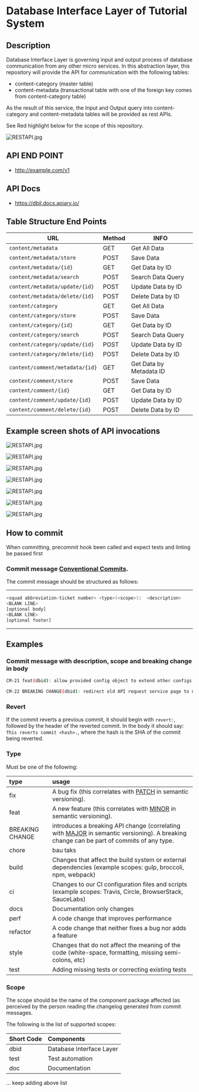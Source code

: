 # Database Interface Layer of Tutorial System

## Description 

Database Interface Layer is governing input and output process of database communication from any other micro services. In this abstraction layer, this repository will provide the API for communication with the following tables: 

- content-category (master table)
- content-metadata (transactional table with one of the foreign key comes from content-category table)

As the result of this service, the Input and Output query into content-category and content-metadata tables will be provided as rest APIs.

See Red highlight below for the scope of this repository.

![RESTAPI.jpg](images/Content_Manager_highlight.png)

## API END POINT
* http://example.com/v1

## API Docs
* https://dbil.docs.apiary.io/

## Table Structure End Points
| URL                             | Method | INFO                    |
| ------------------------------- | ------ | ----------------------- |
| `content/metadata`              | GET    | Get All Data            |
| `content/metadata/store`        | POST   | Save Data               |
| `content/metadata/{id}`         | GET    | Get Data by ID          |
| `content/metadata/search`       | POST   | Search Data Query       |
| `content/metadata/update/{id}`  | POST   | Update Data by ID       |
| `content/metadata/delete/{id}`  | POST   | Delete Data by ID       |
| `content/category`              | GET    | Get All Data            |
| `content/category/store`        | POST   | Save Data               |
| `content/category/{id}`         | GET    | Get Data by ID          |
| `content/category/search`       | POST   | Search Data Query       |
| `content/category/update/{id}`  | POST   | Update Data by ID       |
| `content/category/delete/{id}`  | POST   | Delete Data by ID       |
| `content/comment/metadata/{id}` | GET    | Get Data by Metadata ID |
| `content/comment/store`         | POST   | Save Data               |
| `content/comment/{id}`          | GET    | Get Data by ID          |
| `content/comment/update/{id}`   | POST   | Update Data by ID       |
| `content/comment/delete/{id}`   | POST   | Delete Data by ID       |


## Example screen shots of API invocations

![RESTAPI.jpg](images/Selection_01283.png)

![RESTAPI.jpg](images/Selection_01284.png)

![RESTAPI.jpg](images/Selection_01285.png)

![RESTAPI.jpg](images/Selection_01286.png)

![RESTAPI.jpg](images/Selection_01287.png)

![RESTAPI.jpg](images/Selection_01290.png)

![RESTAPI.jpg](images/Selection_01291.png)


## How to commit

When committing, precommit hook been called and expect tests and linting be passed first

### Commit message [Conventional Commits](https://conventionalcommits.org/).

The commit message should be structured as follows:

---

```bash
<squad abbreviation-ticket number> <type>(<scope>):  <description>
<BLANK LINE>
[optional body]
<BLANK LINE>
[optional footer]
```

---

## Examples

### Commit message with description, scope and breaking change in body

```bash
CM-21 feat(dbid): allow provided config object to extend other configs

CM-22 BREAKING CHANGE(dbid): redirect old API request service page to new version
```

### Revert

If the commit reverts a previous commit, it should begin with `revert:`, followed by the header of the reverted commit. In the body it should say: `This reverts commit <hash>.`, where the hash is the SHA of the commit being reverted.

### Type

Must be one of the following:

| type            | usage                                                                                                                                                                 |
| :-------------- | :-------------------------------------------------------------------------------------------------------------------------------------------------------------------- |
| fix             | A bug fix (this correlates with [PATCH](http://semver.org/#summary) in semantic versioning).                                                                          |
| feat            | A new feature (this correlates with [MINOR](http://semver.org/#summary) in semantic versioning).                                                                      |
| BREAKING CHANGE | introduces a breaking API change (correlating with [MAJOR](http://semver.org/#summary) in semantic versioning). A breaking change can be part of commits of any type. |
| chore           | bau taks                                                                                                                                                              |
| build           | Changes that affect the build system or external dependencies (example scopes: gulp, broccoli, npm, webpack)                                                          |
| ci              | Changes to our CI configuration files and scripts (example scopes: Travis, Circle, BrowserStack, SauceLabs)                                                           |
| docs            | Documentation only changes                                                                                                                                            |
| perf            | A code change that improves performance                                                                                                                               |
| refactor        | A code change that neither fixes a bug nor adds a feature                                                                                                             |
| style           | Changes that do not affect the meaning of the code (white-space, formatting, missing semi-colons, etc)                                                                |
| test            | Adding missing tests or correcting existing tests                                                                                                                     |

### Scope

The scope should be the name of the component package affected (as perceived by the person reading the changelog generated from commit messages.

The following is the list of supported scopes:

| Short Code | Components               |
| :--------- | :----------------------- |
| dbid       | Database Interface Layer |
| test       | Test automation          |
| doc        | Documentation            |
... keep adding above list
